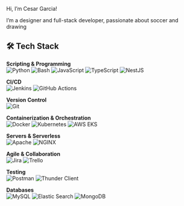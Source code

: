 Hi, I’m Cesar Garcia!

I’m a designer and full-stack developer, passionate about soccer and drawing

## 🛠️ Tech Stack

**Scripting & Programming**  
![Python](https://img.shields.io/badge/-Python-3776AB?style=flat&logo=python&logoColor=white)
![Bash](https://img.shields.io/badge/-BashShell-00ADD8?style=flat&logo=bash&logoColor=white)
![JavaScript](https://img.shields.io/badge/-JavaScript-F7DF1E?style=flat&logo=javascript&logoColor=000)
![TypeScript](https://img.shields.io/badge/-TypeScript-3178C6?style=flat&logo=typescript&logoColor=white)
![NestJS](https://img.shields.io/badge/-NestJS-E0234E?style=flat&logo=nestjs&logoColor=white)

**CI/CD**  
![Jenkins](https://img.shields.io/badge/-Jenkins-D24939?style=flat&logo=jenkins&logoColor=white)
![GitHub Actions](https://img.shields.io/badge/-GitHub_Actions-2088FF?style=flat&logo=github-actions&logoColor=white)

**Version Control**  
![Git](https://img.shields.io/badge/-Git-F05032?style=flat&logo=git&logoColor=white)

**Containerization & Orchestration**  
![Docker](https://img.shields.io/badge/-Docker-46a2f1?style=flat&logo=docker&logoColor=white)
![Kubernetes](https://img.shields.io/badge/-Kubernetes-326CE5?style=flat&logo=kubernetes&logoColor=white)
![AWS EKS](https://img.shields.io/badge/-AWS_EKS-FF9900?style=flat&logo=amazoneks&logoColor=white)

**Servers & Serverless**  
![Apache](https://img.shields.io/badge/-Apache-D22128?style=flat&logo=apache&logoColor=white)
![NGINX](https://img.shields.io/badge/-NGINX-269539?style=flat&logo=nginx&logoColor=white)

**Agile & Collaboration**  
![Jira](https://img.shields.io/badge/-Jira-0052CC?style=flat&logo=jira&logoColor=white)
![Trello](https://img.shields.io/badge/-Trello-0052CC?style=flat&logo=trello&logoColor=white)

**Testing**  
![Postman](https://img.shields.io/badge/-Postman-FF6C37?style=flat&logo=postman&logoColor=white)
![Thunder Client](https://img.shields.io/badge/-Thunder_Client-146EF5?style=flat&logo=thunder-client&logoColor=white)


**Databases**  
![MySQL](https://img.shields.io/badge/-MySQL-4479A1?style=flat&logo=mysql&logoColor=white)
![Elastic Search](https://img.shields.io/badge/-Elastic_Search-005571?style=flat&logo=elasticsearch&logoColor=white)
![MongoDB](https://img.shields.io/badge/-MongoDB-47A248?style=flat&logo=mongodb&logoColor=white)

